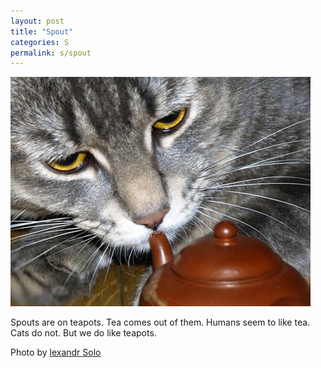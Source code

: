 ```yaml
---
layout: post
title: "Spout"
categories: S
permalink: s/spout
---
```


<img src="/images/s/spout.jpg">

Spouts are on teapots. Tea comes out of them. Humans seem to like tea. Cats do not. But we do like teapots.

Photo by <a href="http://www.flickr.com/photos/asolo/3379994130/">lexandr Solo</a>